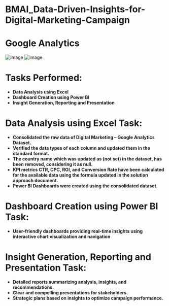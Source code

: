 # BMAI_Data-Driven-Insights-for-Digital-Marketing-Campaign

# Google Analytics

![image](https://github.com/user-attachments/assets/19caecc2-945e-4d82-bdb4-b41b0144b917)    ![image](https://github.com/user-attachments/assets/a5747d9d-a970-4664-99b8-962b8d4c0555)

# Tasks Performed:
  * **Data Analysis using Excel**
  * **Dashboard Creation using Power BI**
  * **Insight Generation, Reporting and Presentation**

# Data Analysis using Excel Task:
  * **Consolidated the raw data of Digital Marketing – Google Analytics Dataset.**
  * **Verified the data types of each column and updated them in the standard format.**
  * **The country name which was updated as (not set) in the dataset, has been removed, considering it as null.**
  * **KPI metrics CTR, CPC, ROI, and Conversion Rate have been calculated for the available data using the formula updated in the solution approach document.**
  * **Power BI Dashboards were created using the consolidated dataset.**

# Dashboard Creation using Power BI Task:
  * **User-friendly dashboards providing real-time insights using interactive chart visualization and navigation**

# Insight Generation, Reporting and Presentation Task:
  * **Detailed reports summarizing analysis, insights, and recommendations.**
  * **Clear and compelling presentations for stakeholders.**
  * **Strategic plans based on insights to optimize campaign performance.**

